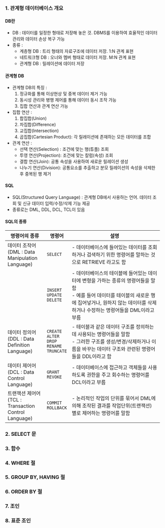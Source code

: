 
  ```table-of-contents
```

### 1. 관계형 데이터베이스 개요

#### DB란
- DB : 데이터를 일정한 형태로 저장해 놓은 것. DBMS를 이용하여 효율적인 데이터 관리와 데이터 손상 복구 가능
- 종류 : 
	- 계층형 DB : 트리 형태의 자료구조에 데이터 저장. 1:N 관계 표현
	- 네트워크형 DB : 오너와 멤버 형태로 데이터 저장. M:N 관계 표현
	- 관계형 DB : 릴레이션에 데이터 저장

#### 관계형 DB
- 관계형 DB의 특징 :
	1) 정규화를 통해 이상현상 및 중복 데이터 제거 가능
	2) 동시성 관리와 병행 제어를 통해 데이터 동시 조작 가능
	3) 집합 연산과 관계 연산 가능
- 집합 연산 : 
	1) 합집합(Union)
	2) 차집합(Difference)
	3) 교집합(Intersection)
	4) 곱집합(Cartesian Product): 각 릴레이션에 존재하는 모든 데이터를 조합
- 관계 연산 : 
	- 선택 연산(Selection) : 조건에 맞는 행(튜플) 조회
	- 투영 연산(Projection): 조건에 맞는 칼럼(속성) 조회
	- 결합 연산(Join): 공통 속성을 사용하여 새로운 릴레이션 생성
	- 나누기 연산(Division): 공통요소를 추출하고 분모 릴레이션의 속성을 삭제한 후 중복된 행 제거

#### SQL
- SQL(Structured Query Language) : 관계형 DB에서 사용하는 언어. 데이터 조회 및 신규 데이터 입력/수정/삭제 기능 제공
- 종류로는 DML, DDL, DCL, TCL이 있음

#### SQL의 종류
| 명령어의 종류                                               | 명령어                                                     | 설명                                                                                                                      |
| ----------------------------------------------------- | ------------------------------------------------------- | ----------------------------------------------------------------------------------------------------------------------- |
| 데이터 조작어<br>(DML : Data<br>Manipulation<br>Language)   | `SELECT`                                                | - 데이터베이스에 들어있는 데이터를 조회하거나 검색하기 위한 명령어를 말하는 것으로 RETRIEVE 라고도 함                                                           |
|                                                       | `INSERT`<br>`UPDATE`<br>`DELETE`                        | - 데이터베이스의 테이블에 들어있는 데이터에 변형을 가하는 종류의 명령어들을 말함<br>- 예를 들어 데이터를 테이블의 새로운 행에 집어넣거나, 원하지 않는 데이터를 삭제하거나 수정하는 명령어들을 DML이라고 부름 |
| 데이터 정의어<br>(DDL : Data<br>Definition<br>Language)     | `CREATE`<br>`ALTER`<br>`DROP`<br>`RENAME`<br>`TRUNCATE` | - 테이블과 같은 데이터 구조를 정의하는 데 사용되는 명령어들을 말함<br>- 그러한 구조를 생성/변경/삭제하거나 이름을 바꾸는 데이터 구조와 관련된 명령어들을 DDL이라고 함                      |
| 데이터 제어어<br>(DCL : Data<br>Control<br>Language)        | `GRANT`<br>`REVOKE`                                     | - 데이터베이스에 접근하고 객체들을 사용하도록 권한을 주고 회수하는 명령어를 DCL이라고 부름                                                                    |
| 트랜잭션 제어어(TCL :<br>Transaction<br>Control<br>Language) | `COMMIT`<br>`ROLLBACK`                                  | - 논리적인 작업의 단위를 묶어서 DML에 의해 조작된 결과를 작업단위(트랜잭션) 별로 제어하는 명령어를 말함                                                           |

### 2. SELECT 문


### 3. 함수


### 4. WHERE 절


### 5. GROUP BY, HAVING 절


### 6. ORDER BY 절


### 7. 조인


### 8. 표준 조인